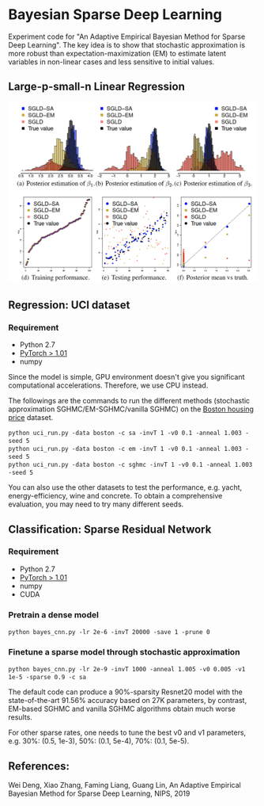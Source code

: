 # Bayesian Sparse Deep Learning
Experiment code for "An Adaptive Empirical Bayesian Method for Sparse Deep Learning". The key idea is to show that stochastic approximation is more robust than expectation-maximization (EM) to estimate latent variables in non-linear cases and less sensitive to initial values.

## Large-p-small-n Linear Regression

![GitHub Logo](/figures/lr_simulation.png)


## Regression: UCI dataset

### Requirement
* Python 2.7
* [PyTorch > 1.01](https://pytorch.org/)
* numpy

Since the model is simple, GPU environment doesn't give you significant computational accelerations. Therefore, we use CPU instead. 

The followings are the commands to run the different methods (stochastic approximation SGHMC/EM-SGHMC/vanilla SGHMC) on the [Boston housing price](https://www.kaggle.com/vikrishnan/boston-house-prices) dataset.
```{python}
python uci_run.py -data boston -c sa -invT 1 -v0 0.1 -anneal 1.003 -seed 5
python uci_run.py -data boston -c em -invT 1 -v0 0.1 -anneal 1.003 -seed 5
python uci_run.py -data boston -c sghmc -invT 1 -v0 0.1 -anneal 1.003 -seed 5
```

You can also use the other datasets to test the performance, e.g. yacht, energy-efficiency, wine and concrete. To obtain a comprehensive evaluation, you may need to try many different seeds.


## Classification: Sparse Residual Network
### Requirement
* Python 2.7
* [PyTorch > 1.01](https://pytorch.org/)
* numpy
* CUDA

### Pretrain a dense model
```{python}
python bayes_cnn.py -lr 2e-6 -invT 20000 -save 1 -prune 0  
```

### Finetune a sparse model through stochastic approximation
```{python}
python bayes_cnn.py -lr 2e-9 -invT 1000 -anneal 1.005 -v0 0.005 -v1 1e-5 -sparse 0.9 -c sa
```
The default code can produce a 90%-sparsity Resnet20 model with the state-of-the-art 91.56% accuracy based on 27K parameters, by contrast, EM-based SGHMC and vanilla SGHMC algorithms obtain much worse results.


For other sparse rates, one needs to tune the best v0 and v1 parameters, e.g. 30%: (0.5, 1e-3), 50%: (0.1, 5e-4), 70%: (0.1, 5e-5).



## References:

Wei Deng, Xiao Zhang, Faming Liang, Guang Lin, An Adaptive Empirical Bayesian Method for Sparse Deep Learning, NIPS, 2019
